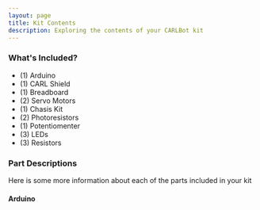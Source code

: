 ```yaml
---
layout: page
title: Kit Contents
description: Exploring the contents of your CARLBot kit
---
```


### What's Included? ###
- (1) Arduino
- (1) CARL Shield
- (1) Breadboard
- (2) Servo Motors
- (1) Chasis Kit
- (2) Photoresistors
- (1) Potentiomenter
- (3) LEDs
- (3) Resistors

### Part Descriptions ###
Here is some more information about each of the parts included in your kit

#### Arduino ####
